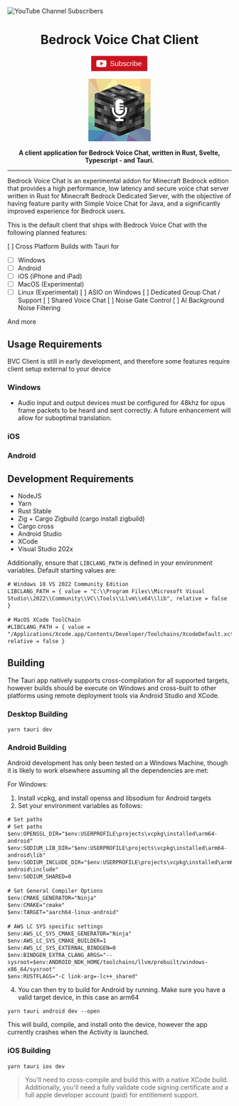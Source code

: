 ![YouTube Channel Subscribers](https://img.shields.io/youtube/channel/subscribers/UCXgqRZv7bHsKzwYBrtA9DFA?label=Youtube%20Subscribers&logo=Alaydriem&style=flat-square)

<div align="center">

  <h1>Bedrock Voice Chat Client</h1>

<a href="https://www.youtube.com/@Alaydriem"><img src="https://raw.githubusercontent.com/alaydriem/bedrock-material-list/master/docs/subscribe.png" width="140"/></a>

<a href="https://discord.gg/CdtchD5zxr"><img src="https://raw.githubusercontent.com/alaydriem/bedrock-voice-chat/master/pack/pack/bp/pack_icon.png" width="140"/></a>

  <p>
    <strong>A client application for Bedrock Voice Chat, written in Rust, Svelte, Typescript - and Tauri.</strong>
  </p>
  <hr />
</div>

Bedrock Voice Chat is an experimental addon for Minecraft Bedrock edition that provides a high performance, low latency and secure voice chat server written in Rust for Minecraft Bedrock Dedicated Server, with the objective of having feature parity with Simple Voice Chat for Java, and a significantly improved experience for Bedrock users.

This is the default client that ships with Bedrock Voice Chat with the following planned features:

[ ] Cross Platform Builds with Tauri for

- [ ] Windows
- [ ] Android
- [ ] iOS (iPhone and iPad)
- [ ] MacOS (Experimental)
- [ ] Linux (Experimental)
      [ ] ASIO on Windows
      [ ] Dedicated Group Chat / Support
      [ ] Shared Voice Chat
      [ ] Noise Gate Control
      [ ] AI Background Noise Filtering

And more

## Usage Requirements

BVC Client is still in early development, and therefore some features require client setup external to your device

### Windows

- Audio input and output devices must be configured for 48khz for opus frame packets to be heard and sent correctly. A future enhancement will allow for suboptimal translation.

### iOS

### Android

## Development Requirements

- NodeJS
- Yarn
- Rust Stable
- Zig + Cargo Zigbuild (cargo install zigbuild)
- Cargo cross
- Android Studio
- XCode
- Visual Studio 202x

Additionally, ensure that `LIBCLANG_PATH` is defined in your environment variables. Default starting values are:

```
# Windows 10 VS 2022 Community Edition
LIBCLANG_PATH = { value = "C:\\Program Files\\Microsoft Visual Studio\\2022\\Community\\VC\\Tools\\Llvm\\x64\\lib", relative = false }

# MacOS XCode ToolChain
#LIBCLANG_PATH = { value = "/Applications/Xcode.app/Contents/Developer/Toolchains/XcodeDefault.xctoolchain/usr/lib", relative = false }

```

## Building

The Tauri app natively supports cross-compilation for all supported targets, however builds should be execute on Windows and cross-built to other platforms using remote deployment tools via Android Studio and XCode.

### Desktop Building

```
yarn tauri dev
```

### Android Building

Android development has only been tested on a Windows Machine, though it is likely to work elsewhere assuming all the dependencies are met:

For Windows:
1. Install vcpkg, and install openss and libsodium for Android targets
2. Set your environment variables as follows:

```
# Set paths
# Set paths
$env:OPENSSL_DIR="$env:USERPROFILE\projects\vcpkg\installed\arm64-android"
$env:SODIUM_LIB_DIR="$env:USERPROFILE\projects\vcpkg\installed\arm64-android\lib"
$env:SODIUM_INCLUDE_DIR="$env:USERPROFILE\projects\vcpkg\installed\arm64-android\include"
$env:SODIUM_SHARED=0

# Set General Compiler Options
$env:CMAKE_GENERATOR="Ninja"
$env:CMAKE="cmake"
$env:TARGET="aarch64-linux-android"

# AWS LC SYS specific settings
$env:AWS_LC_SYS_CMAKE_GENERATOR="Ninja"
$env:AWS_LC_SYS_CMAKE_BUILDER=1
$env:AWS_LC_SYS_EXTERNAL_BINDGEN=0
$env:BINDGEN_EXTRA_CLANG_ARGS="--sysroot=$env:ANDROID_NDK_HOME/toolchains/llvm/prebuilt/windows-x86_64/sysroot"
$env:RUSTFLAGS="-C link-arg=-lc++_shared"
```

4. You can then try to build for Android by running. Make sure you have a valid target device, in this case an arm64
```
yarn tauri android dev --open
```

This will build, compile, and install onto the device, however the app currently crashes when the Activity is launched.




### iOS Building

```
yarn tauri ios dev
```

> You'll need to cross-compile and build this with a native XCode build. Additionally, you'll need a fully validate code signing certificate and a full apple developer account (paid) for entitlement support.
